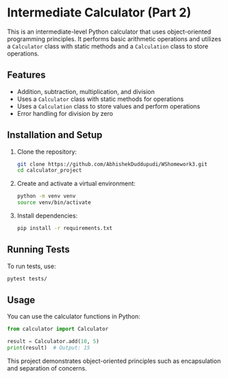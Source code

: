 # Intermediate Calculator (Part 2)

This is an intermediate-level Python calculator that uses object-oriented programming principles. It performs basic arithmetic operations and utilizes a `Calculator` class with static methods and a `Calculation` class to store operations.

## Features
- Addition, subtraction, multiplication, and division
- Uses a `Calculator` class with static methods for operations
- Uses a `Calculation` class to store values and perform operations
- Error handling for division by zero

## Installation and Setup
1. Clone the repository:
   ```bash
   git clone https://github.com/AbhishekDuddupudi/WShomework3.git
   cd calculator_project
   ```

2. Create and activate a virtual environment:
   ```bash
   python -m venv venv
   source venv/bin/activate 
   ```

3. Install dependencies:
   ```bash
   pip install -r requirements.txt
   ```

## Running Tests
To run tests, use:
```bash
pytest tests/
```

## Usage
You can use the calculator functions in Python:
```python
from calculator import Calculator

result = Calculator.add(10, 5)
print(result)  # Output: 15
```

This project demonstrates object-oriented principles such as encapsulation and separation of concerns.

